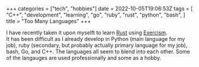 +++
categories = ["tech", "hobbies"]
date = 2022-10-05T19:06:53Z
tags = [
  "C++",
  "development",
  "learning",
  "go",
  "ruby",
  "rust",
  "python",
  "bash",
]
title = "Too Many Languages"
+++

I have recently taken it upon myselft to learn [Rust](https://www.rust-lang.org) using [Exercism](https://exercism.org/tracks/rust/exercises).  
It has been difficult as I already develop in Python (main language for my job), ruby (secondary, but probably actually primary language for my job), bash, Go, and C++.  The languages all seem to blend into each other.
Some of the langauges are used professionally and some as a hobby.  
